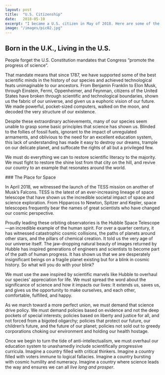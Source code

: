 ```yaml
---
layout: post
title:  "U.S. Citizenship"
date:   2018-05-10
excerpt: "I became a U.S. citizen in May of 2018. Here are some of the reasons why."
image: "/images/pic02.jpg"
---
```


## Born in the U.K., Living in the U.S.
<p>
People forget the U.S. Constitution mandates that Congress “promote the progress of science”.
</p>
<p>
That mandate means that since 1787, we have supported some of the best scientific minds in the history of our species and achieved technological feats unimaginable to our ancestors. From Benjamin Franklin to Elon Musk, through Einstein, Fermi, Oppenheimer, and Feynman, citizens of the United States have broken through scientific and technological boundaries, shown us the fabric of our universe, and given us a euphoric vision of our future. We made powerful, pocket-sized computers, walked on the moon, and decoded the very structure of our existence.
</p>
<p>
Despite these extraordinary achievements, many of our species seem unable to grasp some basic principles that science has shown us. Blinded to the follies of fossil fuels, ignorant to the impact of unregulated armaments, and oblivious to the need for an excellent education system, this lack of understanding has made it easy to destroy our dreams, trample on our delicate planet, and suffocate the rights of all but a privileged few.
</p>
<p>
We must do everything we can to restore scientific literacy to the majority. We must fight to restore the shine lost from that city on the hill, and revive our country to an example that resonates around the world.
</p>
### The Place for Space
<p>
In April 2018, we witnessed the launch of the TESS mission on another of Musk’s Falcons. TESS is the latest of an ever-increasing lineage of space telescope that have shown us the incredible societal impact of space and science exploration. From Hipparcos to Newton, Spitzer and Kepler, space telescopes frequently bear the names of great scientists who have changed our cosmic perspective.
</p>
<p>
Proudly leading these orbiting observatories is the Hubble Space Telescope&mdash;an incredible example of the human spirit. For over a quarter century, it has witnessed catastrophic cosmic collisions, the paths of planets around other stars, and the pillars of chemical creation. It told us the very age of our universe itself. The jaw-dropping natural beauty of images returned by Hubble has inspired generations of engineers and scientists to become part of the path of human progress. It has shown us that we are desperately insignificant beings on a fragile planet existing but for a blink in cosmic history. So what will you do with your blink?
</p>
<p>
We must use the awe inspired by scientific marvels like Hubble to overhaul our species' appreciation for life. We must spread the word about the significance of science and how it impacts our lives: It extends us, saves us, and gives us the opportunity to make ourselves, and each other, comfortable, fulfilled, and happy.
</p>
<p>
As we march toward a more perfect union, we must demand that science drive policy. We must demand policies based on evidence and not the deep pockets of special interests; policies based on liberty and justice for all, and not forced from a bigoted oligarchy; policies that protect our future, our children’s future, and the future of our planet; policies not sold out to greedy corporations choking our environment and holding our health hostage.
</p>
<p>
Once we begin to turn the tide of anti-intellectualism, we must overhaul our education system to unashamedly include scientifically progressive curricula. Imagine a country filled with critical thinkers. Imagine a country filled with voters immune to logical fallacies. Imagine a country bursting with cosmic humility and numeracy. Imagine a country where science leads the way and ensures we can all <i>live long and prosper</i>.
</p>
